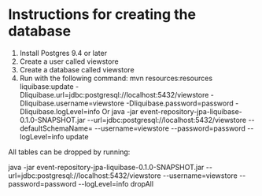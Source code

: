 # Instructions for creating the database

1. Install Postgres 9.4 or later
2. Create a user called viewstore
3. Create a database called viewstore
4. Run with the following command:
    mvn resources:resources liquibase:update -Dliquibase.url=jdbc:postgresql://localhost:5432/viewstore -Dliquibase.username=viewstore -Dliquibase.password=password -Dliquibase.logLevel=info
   Or
    java -jar event-repository-jpa-liquibase-0.1.0-SNAPSHOT.jar --url=jdbc:postgresql://localhost:5432/viewstore --defaultSchemaName=<schema> --username=viewstore --password=password --logLevel=info update

All tables can be dropped by running:

java -jar event-repository-jpa-liquibase-0.1.0-SNAPSHOT.jar --url=jdbc:postgresql://localhost:5432/viewstore --username=viewstore --password=password --logLevel=info dropAll
